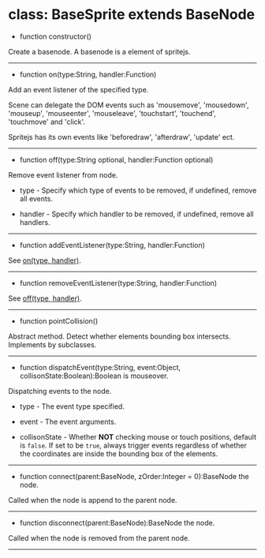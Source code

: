 # class: BaseSprite extends BaseNode

+ function constructor()

Create a basenode. A basenode is a element of spritejs.

--- 

+ function on(type:String, handler:Function)

Add an event listener of the specified type.

Scene can delegate the DOM events such as 'mousemove', 'mousedown', 'mouseup', 'mouseenter', 'mouseleave', 'touchstart', 'touchend', 'touchmove' and 'click'.

Spritejs has its own events like 'beforedraw', 'afterdraw', 'update' ect.

---

+ function off(type:String optional, handler:Function optional)

Remove event listener from node.

* type - Specify which type of events to be removed, if undefined, remove all events.

* handler - Specify which handler to be removed, if undefined, remove all handlers.

---

+ function addEventListener(type:String, handler:Function)

See [on(type, handler)](#public-ontype-handler-basenode).

---

+ function removeEventListener(type:String, handler:Function)

See [off(type, handler)](#public-offtype-handler-basenode).

---

+ function pointCollision()

Abstract method. Detect whether elements bounding box intersects. Implements by subclasses.

---

+ function dispatchEvent(type:String, event:Object, collisonState:Boolean):Boolean is mouseover.

Dispatching events to the node.

* type - The event type specified.

* event - The event arguments.

* collisonState - Whether **NOT** checking mouse or touch positions, default is `false`. If set to be `true`, always trigger events regardless of whether the coordinates are inside the bounding box of the elements.

---

- function connect(parent:BaseNode, zOrder:Integer = 0):BaseNode the node.

Called when the node is append to the parent node. 

---

- function disconnect(parent:BaseNode):BaseNode the node.

Called when the node is removed from the parent node.

---

